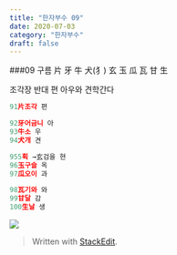```yaml
---
title: "한자부수 09"
date: 2020-07-03
category: "한자부수"
draft: false
---
```


###09 구름
片 牙 牛 犬(犭) 玄 玉 瓜 瓦 甘 生

조각장 반대 편
아우와 견학간다

```js
91片조각 편

92牙어금니 아
93牛소 우
94犬개 견

955획 →玄검을 현
96玉구슬 옥
97瓜오이 과

98瓦기와 와
99甘달 감
100生날 생

```
![](https://i.ibb.co/G0thvDY/2020-06-26-11-19-52.png)

> Written with [StackEdit](https://stackedit.io/).
<!--stackedit_data:
eyJoaXN0b3J5IjpbLTU3MzM5OTA5LDE4NDgxOTU5NDVdfQ==
-->